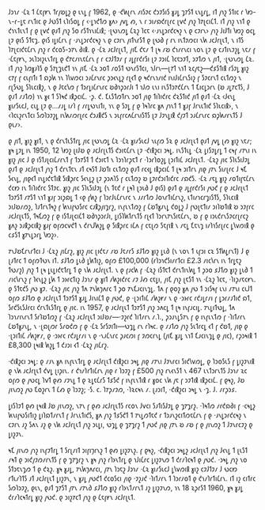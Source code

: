 𐑓𐑮𐑪𐑥 ·𐑖𐑷 𐑑 𐑖𐑱𐑝𐑾𐑯
𐑑𐑩𐑢𐑹𐑛𐑟 𐑞 𐑧𐑯𐑛 𐑝 1962, 𐑞 ·𐑒𐑿𐑚𐑩𐑯 𐑥𐑦𐑕𐑲𐑤 𐑒𐑮𐑲𐑕𐑦𐑕 𐑣𐑨𐑛 𐑡𐑳𐑕𐑑 𐑧𐑯𐑛𐑩𐑛, 𐑦𐑑 𐑢𐑪𐑟 𐑕𐑑𐑦𐑤 𐑩 𐑘𐑽-𐑯-𐑩-𐑛𐑱 𐑩𐑯𐑑𐑦𐑤 𐑞 𐑓𐑻𐑕𐑑 𐑧𐑐𐑦𐑕𐑴𐑛 𐑝 ‹·𐑛𐑪𐑒𐑑𐑼 𐑣𐑵› 𐑢𐑫𐑛 𐑺, 𐑯 𐑩 𐑮𐑦𐑥𐑸𐑒𐑩𐑚𐑩𐑤 𐑚𐑫𐑒 𐑢𐑪𐑟 𐑐𐑳𐑚𐑤𐑦𐑖𐑑. 𐑦𐑑 𐑢𐑪𐑟 𐑯𐑪𐑑 𐑞 𐑒𐑪𐑯𐑑𐑧𐑯𐑑 𐑝 𐑞 𐑚𐑫𐑒 𐑞𐑨𐑑 𐑢𐑪𐑟 𐑕𐑴 𐑩𐑕𐑑𐑪𐑯𐑦𐑖𐑦𐑙; ·𐑚𐑻𐑯𐑼𐑛 𐑖𐑷𐑟 𐑐𐑤𐑱 ‹·𐑨𐑯𐑛𐑮𐑩𐑒𐑤𐑰𐑟 𐑯 𐑞 𐑤𐑲𐑩𐑯› 𐑢𐑪𐑟 𐑓𐑦𐑓𐑑𐑦 𐑘𐑽𐑟 𐑴𐑤𐑛 𐑚𐑲 𐑞𐑦𐑕 𐑕𐑑𐑱𐑡. 𐑞𐑦𐑕 𐑦𐑛𐑦𐑖𐑩𐑯 𐑝 ·𐑨𐑯𐑛𐑮𐑩𐑒𐑤𐑰𐑟 𐑯 𐑞 𐑤𐑲𐑩𐑯 𐑢𐑦𐑑𐑯𐑩𐑕𐑑 𐑞 𐑚𐑻𐑔 𐑝 𐑩𐑯 𐑦𐑯𐑑𐑲𐑼𐑤𐑦 𐑯𐑿 𐑨𐑤𐑓𐑩𐑚𐑧𐑑, 𐑯 𐑦𐑑𐑕 𐑐𐑳𐑚𐑤𐑦𐑒𐑱𐑖𐑩𐑯 𐑢𐑪𐑟 𐑩 𐑒𐑤𐑴𐑕-𐑮𐑳𐑯 𐑔𐑦𐑙.
𐑞 ·𐑖𐑷 𐑨𐑤𐑓𐑩𐑚𐑧𐑑, 𐑢𐑦𐑗 𐑒𐑱𐑥 𐑑 𐑚𐑰 𐑥𐑹 𐑒𐑪𐑥𐑩𐑯𐑤𐑦 𐑯𐑴𐑯 𐑚𐑲 𐑞 𐑤𐑨𐑑𐑦𐑯𐑲𐑟𐑛 𐑯𐑱𐑥 𐑝 ·𐑖𐑱𐑝𐑾𐑯, 𐑮𐑧𐑐𐑮𐑦𐑟𐑧𐑯𐑑𐑩𐑛 𐑞 𐑒𐑳𐑤𐑥𐑦𐑯𐑱𐑖𐑩𐑯 𐑝 𐑩 𐑤𐑲𐑓𐑑𐑲𐑥 𐑝 𐑨𐑛𐑝𐑩𐑒𐑩𐑕𐑦 𐑚𐑲 𐑲𐑮𐑦𐑖 𐑐𐑤𐑱𐑮𐑲𐑑, 𐑮𐑲𐑑𐑼 𐑯 𐑢𐑦𐑑, ·𐑚𐑻𐑯𐑼𐑛 𐑖𐑷. 𐑦𐑑 𐑢𐑪𐑟 𐑐𐑼𐑣𐑨𐑐𐑕 𐑞 𐑕𐑳𐑚𐑡𐑧𐑒𐑑 𐑪𐑯 𐑢𐑦𐑗 ·𐑖𐑷 𐑮𐑴𐑑 𐑥𐑴𐑕𐑑 𐑻𐑯𐑩𐑕𐑑𐑤𐑦, 𐑪𐑓𐑩𐑯—𐑚𐑳𐑑 𐑯𐑪𐑑 𐑷𐑤𐑢𐑱𐑟—𐑒𐑭𐑕𐑑𐑦𐑙 𐑩𐑕𐑲𐑛 𐑣𐑦𐑟 𐑤𐑳𐑝 𐑝 𐑤𐑧𐑝𐑦𐑑𐑦 𐑑 𐑸𐑜𐑿 𐑪𐑯 𐑐𐑘𐑫𐑼𐑤𐑦 𐑮𐑨𐑖𐑩𐑯𐑩𐑤 𐑜𐑮𐑬𐑯𐑛𐑟 𐑩𐑚𐑬𐑑 𐑞 𐑰𐑒𐑩𐑯𐑪𐑥𐑦𐑒 𐑦𐑯𐑦𐑓𐑦𐑖𐑩𐑯𐑕𐑦𐑟 𐑝 𐑕𐑲𐑤𐑩𐑯𐑑 𐑤𐑧𐑑𐑼𐑟 𐑯 𐑩𐑚𐑕𐑻𐑛 𐑕𐑐𐑧𐑤𐑦𐑙𐑟, 𐑯 𐑞 𐑓𐑱𐑤𐑘𐑼 𐑝 𐑑𐑮𐑩𐑛𐑦𐑖𐑩𐑯𐑩𐑤 𐑹𐑔𐑪𐑜𐑮𐑩𐑓𐑦 𐑑 𐑪𐑓𐑼 𐑧𐑯𐑦 𐑦𐑯𐑕𐑑𐑮𐑳𐑒𐑖𐑩𐑯 𐑑 𐑗𐑦𐑤𐑛𐑮𐑩𐑯 (𐑹 𐑨𐑛𐑳𐑤𐑑𐑕, 𐑓 𐑞𐑨𐑑 𐑥𐑨𐑑𐑼) 𐑪𐑯 𐑣𐑬 𐑑 𐑕𐑐𐑰𐑒 𐑦𐑙𐑜𐑤𐑦𐑖. ·𐑜. 𐑒. 𐑗𐑧𐑕𐑑𐑼𐑑𐑩𐑯 𐑮𐑴𐑑 𐑢𐑦𐑞 𐑑𐑦𐑐𐑦𐑒𐑩𐑤 𐑒𐑷𐑕𐑑𐑦𐑒 𐑢𐑦𐑑 𐑞𐑨𐑑 ·𐑖𐑷 ‹𐑓𐑬𐑯𐑛 𐑣𐑦𐑥𐑕𐑧𐑤𐑓, 𐑤𐑧𐑛 𐑚𐑲 𐑞…𐑥𐑨𐑛 𐑦𐑥𐑐 𐑝 𐑥𐑩𐑛𐑻𐑯𐑦𐑑𐑦, 𐑪𐑯 𐑞 𐑕𐑲𐑛 𐑝 𐑞 𐑐𐑰𐑐𐑩𐑤 𐑣𐑵 𐑢𐑪𐑯𐑑 𐑑 𐑣𐑨𐑝 𐑓𐑩𐑯𐑧𐑑𐑦𐑒 𐑕𐑐𐑧𐑤𐑦𐑙›, 𐑯 ‹𐑐𐑤𐑧𐑟𐑩𐑯𐑑𐑤𐑦 𐑕𐑼𐑐𐑮𐑲𐑟𐑛 𐑦𐑯𐑿𐑥𐑼𐑩𐑚𐑩𐑤 𐑒𐑮𐑨𐑙𐑒𐑕 𐑯 𐑮𐑧𐑝𐑩𐑤𐑵𐑖𐑩𐑯𐑦𐑕𐑑𐑕 𐑚𐑲 𐑓𐑲𐑯𐑛𐑦𐑙 𐑒𐑢𐑲𐑑 𐑮𐑨𐑖𐑩𐑯𐑩𐑤 𐑸𐑜𐑿𐑥𐑩𐑯𐑑𐑕 𐑓 𐑞𐑧𐑥›.

𐑞 𐑢𐑦𐑑, 𐑣𐑦𐑟 𐑣𐑦𐑑, 𐑯 𐑞 𐑒𐑩𐑯𐑑𐑧𐑕𐑑𐑩𐑛 𐑢𐑦𐑤
𐑚𐑻𐑯𐑼𐑛 𐑖𐑷
·𐑖𐑷 𐑣𐑦𐑥𐑕𐑧𐑤𐑓 𐑯𐑧𐑝𐑼 𐑕𐑷 𐑞 𐑨𐑤𐑓𐑩𐑚𐑧𐑑 𐑞𐑨𐑑 𐑢𐑫𐑛 𐑚𐑺 𐑣𐑦𐑟 𐑯𐑱𐑥; 𐑣𐑰 𐑛𐑲𐑛 𐑦𐑯 1950, 12 𐑘𐑽𐑟 𐑚𐑦𐑓𐑹 𐑞 𐑨𐑤𐑓𐑩𐑚𐑧𐑑𐑕 𐑒𐑮𐑦𐑱𐑖𐑩𐑯 𐑚𐑲 ·𐑒𐑦𐑙𐑟𐑤𐑦 𐑮𐑰𐑛. 𐑦𐑯𐑕𐑑𐑧𐑛 ·𐑖𐑷 𐑛𐑦𐑕𐑲𐑛𐑩𐑛 𐑑 𐑤𐑰𐑝 𐑥𐑳𐑯𐑦 𐑦𐑯 𐑣𐑦𐑟 𐑢𐑦𐑤 𐑓 𐑞 𐑦𐑕𐑑𐑨𐑚𐑤𐑦𐑖𐑥𐑩𐑯𐑑 𐑝 𐑑𐑮𐑳𐑕𐑑 𐑑 𐑒𐑮𐑦𐑱𐑑 𐑯 𐑐𐑮𐑪𐑐𐑩𐑜𐑱𐑑 𐑩 ·𐑐𐑮𐑩𐑐𐑴𐑟𐑛 𐑚𐑮𐑦𐑑𐑦𐑖 𐑨𐑤𐑓𐑩𐑚𐑧𐑑. ·𐑖𐑷𐑟 𐑢𐑦𐑤 𐑕𐑐𐑧𐑕𐑦𐑓𐑲𐑛 𐑞𐑨𐑑 𐑞 𐑨𐑤𐑓𐑩𐑚𐑧𐑑 𐑢𐑪𐑟 𐑑 𐑒𐑩𐑯𐑑𐑱𐑯 𐑨𐑑 𐑤𐑰𐑕𐑑 𐑓𐑹𐑑𐑦 𐑤𐑧𐑑𐑼𐑟 𐑞𐑨𐑑 𐑩𐑤𐑬𐑛 𐑦𐑙𐑜𐑤𐑦𐑖 𐑑 𐑚𐑰 𐑮𐑦𐑑𐑩𐑯 𐑢𐑦𐑞 𐑢𐑳𐑯 𐑕𐑦𐑥𐑚𐑩𐑤 𐑓 𐑰𐑗 𐑕𐑬𐑯𐑛, 𐑢𐑦𐑞𐑬𐑑 𐑦𐑯𐑛𐑦𐑒𐑱𐑑𐑦𐑙 𐑕𐑦𐑙𐑜𐑩𐑤 𐑕𐑬𐑯𐑛𐑟 𐑚𐑲 𐑜𐑮𐑵𐑐𐑕 𐑝 𐑤𐑧𐑑𐑼𐑟 𐑹 𐑛𐑲𐑩𐑒𐑮𐑦𐑑𐑦𐑒𐑩𐑤 𐑥𐑸𐑒𐑕.
·𐑖𐑷 𐑥𐑱𐑛 𐑣𐑦𐑟 𐑥𐑴𐑑𐑦𐑝𐑱𐑖𐑩𐑯 𐑒𐑤𐑽 𐑦𐑯 𐑑𐑦𐑐𐑦𐑒𐑩𐑤 𐑕𐑑𐑲𐑤. 𐑣𐑦𐑟 𐑢𐑦𐑤 𐑕𐑐𐑧𐑕𐑦𐑓𐑲𐑛 (𐑯 𐑑𐑱𐑒 𐑩 𐑛𐑰𐑐 𐑚𐑮𐑧𐑔 𐑓 𐑞𐑦𐑕) 𐑞𐑨𐑑 𐑞 𐑨𐑛𐑝𐑩𐑒𐑩𐑕𐑦 𐑢𐑻𐑒 𐑝 𐑞 𐑨𐑤𐑓𐑩𐑚𐑧𐑑 𐑑𐑮𐑳𐑕𐑑 𐑥𐑳𐑕𐑑 𐑯𐑪𐑑 𐑣𐑨𐑝 𐑮𐑦𐑜𐑸𐑛 𐑑 ‹𐑞 𐑝𐑿𐑟 𐑝 𐑐𐑮𐑩𐑓𐑧𐑖𐑩𐑯𐑩𐑤 𐑯 𐑨𐑥𐑩𐑑𐑼 𐑓𐑴𐑯𐑩𐑑𐑦𐑖𐑩𐑯𐑟, 𐑧𐑑𐑦𐑥𐑪𐑤𐑩𐑡𐑦𐑕𐑑𐑕, 𐑕𐑐𐑧𐑤𐑦𐑙 𐑮𐑦𐑓𐑹𐑥𐑼𐑟, 𐑐𐑨𐑑𐑩𐑯𐑑𐑰𐑟 𐑝 𐑿𐑯𐑦𐑝𐑻𐑕𐑩𐑤 𐑤𐑨𐑙𐑜𐑢𐑦𐑡𐑩𐑟, 𐑦𐑯𐑝𐑧𐑯𐑑𐑼𐑟 𐑝 𐑖𐑹𐑑𐑣𐑨𐑯𐑛 𐑒𐑴𐑛𐑟 𐑓 𐑝𐑻𐑚𐑱𐑑𐑦𐑥 𐑮𐑦𐑐𐑹𐑑𐑦𐑙 𐑹 𐑮𐑲𐑝𐑩𐑤 𐑨𐑤𐑓𐑩𐑚𐑧𐑑𐑕, 𐑑𐑰𐑗𐑼𐑟 𐑝 𐑞 𐑦𐑕𐑑𐑨𐑚𐑤𐑦𐑖𐑑 𐑹𐑔𐑪𐑜𐑮𐑩𐑓𐑦, 𐑛𐑦𐑕𐑐𐑿𐑑𐑩𐑯𐑑𐑕 𐑩𐑚𐑬𐑑 𐑐𐑮𐑩𐑯𐑳𐑯𐑕𐑦𐑱𐑖𐑩𐑯, 𐑹 𐑝 𐑞 𐑦𐑮𐑧𐑒𐑩𐑯𐑕𐑲𐑤𐑩𐑚𐑩𐑤𐑟 𐑣𐑵𐑟 𐑮𐑨𐑙𐑜𐑤𐑦𐑙𐑟 𐑣𐑨𐑝 𐑴𐑝𐑼𐑤𐑫𐑒𐑑 𐑯 𐑒𐑩𐑯𐑓𐑿𐑟𐑛 𐑞 𐑕𐑦𐑙𐑜𐑩𐑤 𐑦𐑖𐑵 𐑝 𐑤𐑱𐑚𐑼 𐑕𐑱𐑝𐑦𐑙 𐑯 𐑥𐑱𐑛 𐑗𐑱𐑯𐑡 𐑦𐑥𐑐𐑪𐑕𐑩𐑚𐑩𐑤 𐑛𐑘𐑫𐑼𐑦𐑙 𐑞 𐑤𐑭𐑕𐑑 𐑣𐑳𐑯𐑛𐑮𐑩𐑛 𐑘𐑽𐑟›.

𐑳𐑯𐑓𐑹𐑗𐑩𐑯𐑩𐑑𐑤𐑦 𐑓 ·𐑖𐑷𐑟 𐑢𐑦𐑖𐑩𐑟, 𐑣𐑦𐑟 𐑢𐑦𐑤 𐑚𐑦𐑒𐑱𐑥 𐑥𐑹 𐑓𐑱𐑥𐑩𐑕 𐑭𐑓𐑑𐑼 𐑣𐑦𐑟 𐑛𐑧𐑔 (𐑯 𐑯𐑴𐑯 𐑑 𐑧𐑝𐑮𐑦 𐑤𐑷 𐑕𐑑𐑿𐑛𐑩𐑯𐑑) 𐑓 𐑞 𐑚𐑨𐑑𐑩𐑤 𐑑 𐑴𐑝𐑼𐑑𐑻𐑯 𐑦𐑑. 𐑭𐑓𐑑𐑼 𐑛𐑧𐑔 𐑛𐑿𐑑𐑦𐑟, 𐑴𐑝𐑼 £100,000 (𐑩𐑐𐑮𐑪𐑒𐑕𐑦𐑥𐑩𐑑𐑤𐑦 £2.3 𐑥𐑦𐑤𐑘𐑩𐑯 𐑦𐑯 𐑑𐑩𐑛𐑱𐑟 𐑑𐑻𐑥𐑟) 𐑢𐑪𐑟 𐑑 𐑚𐑰 𐑛𐑧𐑛𐑦𐑒𐑱𐑑𐑩𐑛 𐑑 𐑞 𐑯𐑿 𐑨𐑤𐑓𐑩𐑚𐑧𐑑. 𐑯 𐑞 𐑝𐑨𐑤𐑿 𐑝 ·𐑖𐑷𐑟 𐑦𐑕𐑑𐑱𐑑 𐑒𐑩𐑯𐑑𐑦𐑯𐑿𐑛 𐑑 𐑜𐑮𐑴 𐑭𐑓𐑑𐑼 𐑣𐑦𐑟 𐑛𐑧𐑔 𐑑 𐑥𐑦𐑤𐑘𐑩𐑯𐑟 𐑝 𐑐𐑬𐑯𐑛𐑟 𐑛𐑿 𐑑 𐑮𐑶𐑩𐑤𐑑𐑦𐑟 𐑓𐑮𐑪𐑥 𐑞 𐑣𐑦𐑑 𐑥𐑿𐑟𐑦𐑒𐑩𐑤 𐑥𐑲 𐑓𐑺 𐑤𐑱𐑛𐑦, 𐑢𐑦𐑗 𐑢𐑪𐑟 𐑚𐑱𐑕𐑑 𐑪𐑯 ·𐑖𐑷𐑟 𐑐𐑤𐑱, ·𐑐𐑦𐑜𐑥𐑱𐑤𐑾𐑯. 𐑞 𐑕𐑑𐑱𐑒𐑕 𐑢𐑻 𐑣𐑲.
·𐑖𐑷𐑟 𐑢𐑦𐑤 𐑢𐑪𐑟 𐑑𐑵 𐑳𐑯𐑿𐑠𐑵𐑩𐑤 𐑑 𐑜𐑴 𐑳𐑯𐑗𐑨𐑤𐑦𐑯𐑡𐑛. 𐑑𐑵 𐑝 𐑞𐑴𐑟 𐑣𐑵 𐑢𐑻 𐑑 𐑮𐑦𐑕𐑰𐑝 𐑧𐑯𐑦 𐑥𐑳𐑯𐑦 𐑤𐑧𐑓𐑑 𐑴𐑝𐑼 𐑭𐑓𐑑𐑼 𐑞 𐑨𐑤𐑓𐑩𐑚𐑧𐑑 𐑑𐑮𐑳𐑕𐑑 𐑣𐑨𐑛 𐑓𐑦𐑯𐑦𐑖𐑑 𐑞 𐑢𐑻𐑒, 𐑞 ·𐑚𐑮𐑦𐑑𐑦𐑖 𐑥𐑿𐑟𐑾𐑥 𐑯 𐑞 ·𐑮𐑶𐑩𐑤 𐑩𐑒𐑨𐑛𐑩𐑥𐑦 𐑝 𐑛𐑮𐑩𐑥𐑨𐑑𐑦𐑒 𐑸𐑑, 𐑕𐑩𐑒𐑕𐑧𐑕𐑓𐑩𐑤𐑦 𐑒𐑩𐑯𐑑𐑧𐑕𐑑𐑩𐑛 𐑞 𐑢𐑦𐑤. 𐑦𐑯 1957, 𐑞 𐑨𐑤𐑓𐑩𐑚𐑧𐑑 𐑑𐑮𐑳𐑕𐑑 𐑢𐑪𐑟 𐑮𐑵𐑤𐑛 𐑑 𐑚𐑰 𐑦𐑯𐑝𐑨𐑤𐑦𐑛.
𐑳𐑯𐑛𐑦𐑑𐑻𐑛, 𐑑𐑵 𐑐𐑮𐑪𐑥𐑦𐑯𐑩𐑯𐑑 𐑕𐑩𐑐𐑹𐑑𐑼𐑟 𐑝 ·𐑖𐑷𐑟 𐑨𐑤𐑓𐑩𐑚𐑧𐑑 𐑮𐑦𐑓𐑹𐑥—·𐑲𐑟𐑩𐑒 𐑐𐑦𐑑𐑥𐑩𐑯 𐑥.𐑐., 𐑜𐑮𐑨𐑯𐑛𐑕𐑳𐑯 𐑝 𐑞 𐑦𐑯𐑝𐑧𐑯𐑑𐑼 𐑝 ·𐑐𐑦𐑑𐑥𐑩𐑯 𐑖𐑹𐑑𐑣𐑨𐑯𐑛, 𐑯 ·𐑚𐑸𐑚𐑼𐑩 𐑕𐑥𐑴𐑒𐑼 𐑝 𐑞 ·𐑖𐑷 𐑕𐑩𐑕𐑲𐑦𐑑𐑦—𐑻𐑡𐑛 𐑩𐑯 𐑩𐑐𐑰𐑤. 𐑞 𐑥𐑨𐑑𐑼 𐑢𐑪𐑟 𐑕𐑧𐑑𐑩𐑤𐑛 𐑬𐑑 𐑝 𐑒𐑹𐑑, 𐑢𐑦𐑞 𐑞 ·𐑚𐑮𐑦𐑑𐑦𐑖 𐑥𐑿𐑟𐑾𐑥, 𐑞 ·𐑮𐑶𐑩𐑤 𐑩𐑒𐑨𐑛𐑩𐑥𐑦 𐑯 𐑞 ·𐑯𐑨𐑖𐑯𐑩𐑤 𐑜𐑨𐑤𐑼𐑦 𐑝 𐑲𐑼𐑤𐑩𐑯𐑛 (𐑢𐑦𐑗 𐑣𐑨𐑛 𐑯𐑪𐑑 𐑗𐑨𐑤𐑦𐑯𐑡𐑛 𐑞 𐑢𐑦𐑤), 𐑩𐑜𐑮𐑰𐑦𐑙 𐑑 £8,300 𐑚𐑰𐑦𐑙 𐑿𐑟𐑛 𐑑 𐑒𐑨𐑮𐑦 𐑬𐑑 ·𐑖𐑷𐑟 𐑢𐑦𐑖𐑩𐑟.

·𐑒𐑦𐑙𐑟𐑤𐑦 𐑮𐑰𐑛: 𐑞 𐑥𐑨𐑯 𐑣𐑵 𐑦𐑯𐑝𐑧𐑯𐑑𐑩𐑛 𐑞 𐑨𐑤𐑓𐑩𐑚𐑧𐑑
𐑒𐑦𐑙𐑟𐑤𐑦 𐑮𐑰𐑛
𐑢𐑦𐑞 𐑥𐑳𐑯𐑦 𐑓𐑲𐑯𐑩𐑤𐑦 𐑕𐑦𐑒𐑘𐑫𐑼𐑛, 𐑞 𐑐𐑮𐑴𐑕𐑧𐑕 𐑝 𐑛𐑦𐑟𐑲𐑯𐑦𐑙 𐑞 𐑯𐑿 𐑨𐑤𐑓𐑩𐑚𐑧𐑑 𐑒𐑫𐑛 𐑚𐑦𐑜𐑦𐑯. 𐑩 𐑒𐑪𐑥𐑐𐑩𐑑𐑦𐑖𐑩𐑯 𐑢𐑦𐑞 𐑩 𐑐𐑮𐑲𐑟 𐑝 £500 𐑢𐑪𐑟 𐑩𐑯𐑬𐑯𐑕𐑑 𐑯 467 𐑧𐑯𐑑𐑮𐑩𐑯𐑑𐑕 𐑓𐑮𐑪𐑥 𐑷𐑤 𐑴𐑝𐑼 𐑞 𐑢𐑻𐑤𐑛 𐑐𐑫𐑑 𐑞𐑺 𐑥𐑲𐑯𐑛 𐑑 𐑞 𐑷𐑛𐑱𐑖𐑩𐑕 𐑑𐑭𐑕𐑒 𐑝 𐑦𐑯𐑝𐑧𐑯𐑑𐑦𐑙 𐑩 𐑣𐑴𐑤 𐑯𐑿 𐑢𐑱 𐑝 𐑮𐑲𐑑𐑦𐑙 𐑦𐑙𐑜𐑤𐑦𐑖. 𐑝 𐑞𐑰𐑟, 𐑓𐑹 𐑢𐑦𐑯𐑼𐑟 𐑢𐑻 𐑗𐑴𐑟𐑩𐑯 𐑑 𐑖𐑺 𐑞 𐑐𐑮𐑲𐑟; ·𐑕. 𐑤. 𐑐𐑳𐑜𐑥𐑲𐑼, ·𐑐𐑷𐑤𐑰𐑯 𐑥. 𐑚𐑨𐑮𐑦𐑑, ·𐑒𐑦𐑙𐑟𐑤𐑦 𐑮𐑰𐑛 𐑯 ·𐑡. 𐑓. 𐑥𐑩𐑜𐑮𐑭.

𐑛𐑦𐑕𐑐𐑲𐑑 𐑞𐑺 𐑚𐑰𐑦𐑙 𐑓𐑹 𐑢𐑦𐑯𐑼𐑟, 𐑯𐑳𐑯 𐑝 𐑞𐑺 𐑨𐑤𐑓𐑩𐑚𐑧𐑑𐑕 𐑩𐑤𐑴𐑯 𐑓𐑫𐑤𐑦 𐑕𐑨𐑑𐑦𐑕𐑓𐑲𐑛 𐑞 𐑡𐑳𐑡𐑩𐑟. ·𐑐𐑰𐑑𐑼 𐑥𐑩𐑒𐑸𐑔𐑦 𐑝 ·𐑤𐑰𐑛𐑟 𐑿𐑯𐑦𐑝𐑻𐑕𐑦𐑑𐑦𐑟 𐑛𐑦𐑐𐑸𐑑𐑥𐑩𐑯𐑑 𐑝 𐑓𐑩𐑯𐑧𐑑𐑦𐑒𐑕, 𐑣𐑵 𐑢𐑪𐑟 𐑑𐑭𐑕𐑒𐑑 𐑑 𐑳𐑯𐑛𐑼𐑑𐑱𐑒 𐑩 𐑑𐑮𐑨𐑯𐑟𐑤𐑦𐑑𐑼𐑱𐑖𐑩𐑯 𐑝 𐑞 ·𐑨𐑯𐑛𐑮𐑩𐑒𐑤𐑰𐑟 𐑯 𐑤𐑲𐑩𐑯 𐑨𐑟 𐑕𐑵𐑯 𐑨𐑟 𐑞 𐑯𐑿 𐑨𐑤𐑓𐑩𐑚𐑧𐑑 𐑢𐑪𐑟 𐑮𐑧𐑛𐑦, 𐑻𐑡𐑛 𐑞 𐑡𐑳𐑡𐑩𐑟 𐑑 𐑢𐑻𐑒 𐑢𐑦𐑞 𐑢𐑳𐑯 𐑹 𐑥𐑹 𐑝 𐑞 𐑢𐑦𐑯𐑼𐑟 𐑑 𐑓𐑲𐑯𐑩𐑤𐑲𐑟 𐑞 𐑛𐑦𐑟𐑲𐑯.

𐑰𐑗 𐑢𐑦𐑯𐑼 𐑢𐑪𐑟 𐑦𐑯𐑝𐑲𐑑𐑩𐑛 𐑑 𐑕𐑩𐑚𐑥𐑦𐑑 𐑮𐑦𐑝𐑦𐑠𐑩𐑯𐑟 𐑑 𐑞𐑺 𐑛𐑦𐑟𐑲𐑯𐑟. 𐑝 𐑞𐑰𐑟, ·𐑒𐑦𐑙𐑟𐑤𐑦 𐑮𐑰𐑛𐑟 𐑨𐑤𐑓𐑩𐑚𐑧𐑑 𐑢𐑪𐑟 𐑓𐑬𐑯𐑛 𐑑 𐑚𐑧𐑕𐑑 𐑥𐑰𐑑 𐑞 𐑮𐑦𐑒𐑢𐑲𐑼𐑥𐑩𐑯𐑑𐑕 𐑝 𐑞 𐑡𐑳𐑡𐑩𐑟 𐑯 𐑣𐑰 𐑢𐑪𐑟 𐑩𐑐𐑶𐑯𐑑𐑩𐑛 𐑞 𐑪𐑓𐑦𐑖𐑩𐑤 𐑛𐑦𐑟𐑲𐑯𐑼 𐑑 𐑒𐑩𐑥𐑐𐑤𐑰𐑑 𐑞 𐑢𐑻𐑒.
·𐑮𐑰𐑛 𐑢𐑪𐑟 𐑯𐑴 𐑕𐑑𐑮𐑱𐑯𐑡𐑼 𐑑 𐑞 𐑒𐑷𐑟. 𐑣𐑰 𐑣𐑨𐑛, 𐑳𐑯𐑿𐑠𐑵𐑩𐑤𐑦, 𐑢𐑳𐑯 𐑐𐑮𐑱𐑟 𐑓𐑮𐑪𐑥 ·𐑖𐑷 𐑣𐑦𐑥𐑕𐑧𐑤𐑓 𐑛𐑘𐑫𐑼𐑦𐑙 𐑣𐑦𐑟 𐑤𐑲𐑓𐑑𐑲𐑥 𐑓 𐑻𐑤𐑽 𐑩𐑑𐑧𐑥𐑐𐑑𐑕 𐑨𐑑 𐑨𐑤𐑓𐑩𐑚𐑧𐑑 𐑛𐑦𐑟𐑲𐑯, 𐑯 𐑣𐑨𐑛 𐑢𐑻𐑒𐑑 𐑒𐑤𐑴𐑕𐑤𐑦 𐑢𐑦𐑞 ·𐑲𐑟𐑨𐑒 ·𐑐𐑦𐑑𐑥𐑩𐑯 𐑑 𐑐𐑮𐑩𐑥𐑴𐑑 𐑞 𐑒𐑪𐑥𐑐𐑩𐑑𐑦𐑖𐑩𐑯. 𐑦𐑑 𐑦𐑟 𐑤𐑦𐑑𐑩𐑤 𐑕𐑼𐑐𐑮𐑲𐑟, 𐑞𐑧𐑯, 𐑞𐑨𐑑 𐑡𐑳𐑕𐑑 𐑢𐑳𐑯 𐑥𐑳𐑯𐑔 𐑭𐑓𐑑𐑼 𐑣𐑦𐑟 𐑩𐑐𐑶𐑯𐑑𐑥𐑩𐑯𐑑 𐑨𐑟 𐑛𐑦𐑟𐑲𐑯𐑼, 𐑪𐑯 18 𐑷𐑜𐑩𐑕𐑑 1960, 𐑣𐑰 𐑣𐑨𐑛 𐑒𐑩𐑥𐑐𐑤𐑰𐑑𐑩𐑛 𐑣𐑦𐑟 𐑢𐑻𐑒. 𐑞 𐑮𐑦𐑟𐑳𐑤𐑑 𐑢𐑪𐑟 𐑞 𐑖𐑱𐑝𐑾𐑯 𐑨𐑤𐑓𐑩𐑚𐑧𐑑.